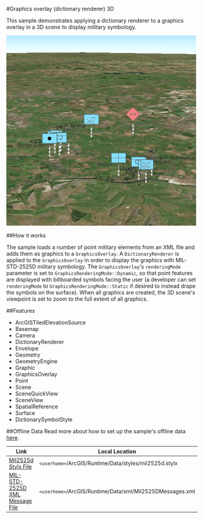 #Graphics overlay (dictionary renderer) 3D

This sample demonstrates applying a dictionary renderer to a graphics overlay in a 3D scene to display military symbology.

![](screenshot.png)

##How it works

The sample loads a number of point military elements from an XML file and adds them as graphics to a `GraphicsOverlay`. A `DictionaryRenderer` is applied to the `GraphicsOverlay` in order to display the graphics with MIL-STD-2525D military symbology. The `GraphicsOverlay`'s `renderingMode` parameter is set to `GraphicsRenderingMode::Dynamic`, so that point features are displayed with billboarded symbols facing the user (a developer can set `renderingMode` to `GraphicsRenderingMode::Static` if desired to instead drape the symbols on the surface). When all graphics are created, the 3D scene's viewpoint is set to zoom to the full extent of all graphics.

##Features
- ArcGISTiledElevationSource
- Basemap
- Camera
- DictionaryRenderer
- Envelope
- Geometry
- GeometryEngine
- Graphic
- GraphicsOverlay
- Point
- Scene
- SceneQuickView
- SceneView
- SpatialReference
- Surface
- DictionarySymbolStyle

##Offline Data
Read more about how to set up the sample's offline data [here](http://links.esri.com/ArcGISRuntimeQtSamples).

Link | Local Location
---------|-------|
|[Mil2525d Stylx File](https://www.arcgis.com/home/item.html?id=e34835bf5ec5430da7cf16bb8c0b075c)| `<userhome>`/ArcGIS/Runtime/Data/styles/mil2525d.stylx |
|[MIL-STD-2525D XML Message File](https://arcgisruntime.maps.arcgis.com/home/item.html?id=3db12175479147ea9c89ebaaf3b89996)| `<userhome>`/ArcGIS/Runtime/Data/xml/Mil2525DMessages.xml |
